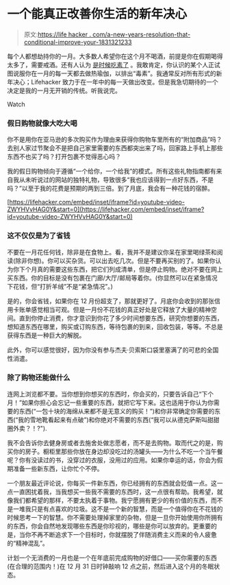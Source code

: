 # 一个能真正改善你生活的新年决心

> 原文:[https://life hacker . com/a-new-years-resolution-that-conditional-improve-your-1831321233](https://lifehacker.com/a-new-years-resolution-that-will-actually-improve-your-1831321233)

每个人都想劫持你的一月。大多数人希望你在这个月不喝酒，前提是你在假期喝得太多了，需要戒酒。还有人认为 [是时候吃素了](https://veganuary.com/) 。我敢肯定，你认识的某个人正试图说服你在一月的每一天都去做热瑜伽，以排出“毒素”。我通常反对所有形式的新年决心；Lifehacker 致力于在一年中的每一天做出改变。但是我急切期待的一个决定是我的一月无开销的传统。听我说完。

Watch

### 假日购物就像大吃大喝

你不是用你在亚马逊的多次购买作为理由来获得你购物车里所有的“附加商品”吗？去别人家过节聚会不是把自己家里需要的东西都突出来了吗，回家路上手机上那些东西不也买了吗？打开包裹不觉得恶心吗？

我的假日购物倾向于遵循“一个给你，一个给我”的模式。所有这些礼物指南都有来自我从未听说过的网站的独特礼物，导致很多“我也应该得到一点好东西，不是吗？”以至于我的花费是预期的两到三倍。到了月底，我会有一种花钱的宿醉。

 [https://lifehacker.com/embed/inset/iframe?id=youtube-video-ZWYHVvHAG0Y&start=0](https://lifehacker.com/embed/inset/iframe?id=youtube-video-ZWYHVvHAG0Y&start=0) 

### 这不仅仅是为了省钱

不要在一月花任何钱，除非是在食物上。看，我并不是建议你呆在家里喝绿茶和阅读(除非你想)。你可以买杂货。可以出去吃几次。但是不要再买别的了。如果你认为你下个月真的需要这些东西，把它们列成清单，但是停止购物。绝对不要在网上买东西。你的目标是没有包裹在门廊/大厅/邮局等着你。(你显然可以在紧急情况下花钱，但“打折羊绒”不是“紧急情况”。)

是的，你会省钱，如果你在 12 月份超支了，那就更好了。月底你会收到的那张信用卡账单感觉相当可观。但是一月份不花钱的真正好处是它释放了大量的精神空间。直到你停止消费，你才意识到你花了多少时间想要东西，研究你想要的东西，想知道东西在哪里，购买或订购东西，等待包裹的到来，回收包装，等等。不总是获得东西是一种巨大的解脱。

此外，你可以感觉很好，因为你没有参与杰夫·贝索斯口袋里塞满了的可悲的全国性消遣。

### 除了购物还能做什么

连网上浏览都不要。当你想到你想买的东西时，你会买的，只要告诉自己“下个月！”如果你担心会忘记一些重要的东西，就把它写下来。这也适用于你认为你需要的东西(“一包十块的海绵从来都不是无意义的购买！”)和你非常确定你需要的东西(“我的雪地靴看起来有点破”)和你绝对不需要的东西(“我可以从德克萨斯叫甜甜圈外卖？！?").

我不会告诉你去健身房或者去施舍处做志愿者，而不是去购物。取而代之的是，购买你的房子。橱柜里那些你放在身边却没吃过的汤罐头——为什么不吃一个当午餐呢？你有没读过的书，没穿过的衣服，没用过的应用。如果你幸运的话，你会为假期准备一些新东西，让你忙个不停。

一个朋友最近评论说，你每买一件新东西，你已经拥有的东西就会贬值一点。这一点一直困扰着我，当我想买一些我不需要的东西时，这一点很有帮助。我希望，就像我们都希望的那样，不要太执着于事物。我宁愿拥有更少的有价值的东西，而不是一堆我只是有点喜欢的垃圾。这不是一个新的智慧，而是一个值得你在不花钱的时候思考一下的智慧。你不需要处理掉家里的杂物，但是一旦你开始使用你所拥有的东西，你会自然地发现哪些东西是你珍视的，哪些是你可以放弃的。更重要的是，当你不再不断追求下一个目标时，你就摆脱了伴随消费主义而来的令人疲惫的“精神混乱”。

计划一个无消费的一月也是一个在年底前完成购物的好借口——买你需要的东西(在合理的范围内！)在 12 月 31 日时钟敲响 12 点之前，然后进入这个月的冬眠状态。
